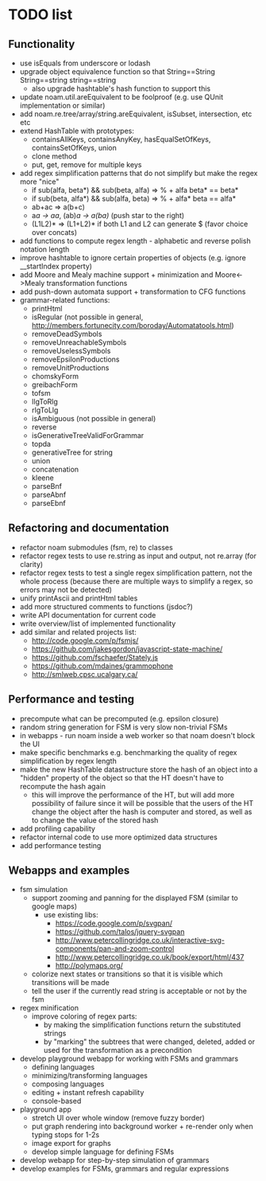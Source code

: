 # TODO list

## Functionality

* use isEquals from underscore or lodash
* upgrade object equivalence function so that String==String String==string string==string
  * also upgrade hashtable's hash function to support this
* update noam.util.areEquivalent to be foolproof (e.g. use QUnit implementation or similar)
* add noam.re.tree/array/string.areEquivalent, isSubset, intersection, etc etc
* extend HashTable with prototypes:
    * containsAllKeys, containsAnyKey, hasEqualSetOfKeys, containsSetOfKeys, union
    * clone method
    * put, get, remove for multiple keys
* add regex simplification patterns that do not simplify but make the regex more "nice"
  * if sub(alfa, beta*) && sub(beta, alfa) => % + alfa beta* == beta*
  * if sub(beta, alfa*) && sub(alfa, beta) => % + alfa* beta == alfa*
  * ab+ac => a(b+c)
  * a*a -> aa*, (ab)*a -> a(ba)* (push star to the right)
  * (L1L2)* => (L1+L2)* if both L1 and L2 can generate $ (favor choice over concats)
* add functions to compute regex length - alphabetic and reverse polish notation length
* improve hashtable to ignore certain properties of objects (e.g. ignore __startIndex property)
* add Moore and Mealy machine support + minimization and Moore<->Mealy transformation functions
* add push-down automata support + transformation to CFG functions
* grammar-related functions:
  * printHtml
  * isRegular (not possible in general, http://members.fortunecity.com/boroday/Automatatools.html)
  * removeDeadSymbols
  * removeUnreachableSymbols
  * removeUselessSymbols
  * removeEpsilonProductions
  * removeUnitProductions
  * chomskyForm
  * greibachForm
  * tofsm
  * llgToRlg
  * rlgToLlg
  * isAmbiguous (not possible in general)
  * reverse
  * isGenerativeTreeValidForGrammar
  * topda
  * generativeTree for string
  * union
  * concatenation
  * kleene
  * parseBnf
  * parseAbnf
  * parseEbnf

## Refactoring and documentation

* refactor noam submodules (fsm, re) to classes
* refactor regex tests to use re.string as input and output, not re.array (for clarity)
* refactor regex tests to test a single regex simplification pattern, not the whole process (because there are multiple ways to simplify a regex, so errors may not be detected)
* unify printAscii and printHtml tables
* add more structured comments to functions (jsdoc?)
* write API documentation for current code
* write overview/list of implemented functionality
* add similar and related projects list:
  * http://code.google.com/p/fsmjs/
  * https://github.com/jakesgordon/javascript-state-machine/
  * https://github.com/fschaefer/Stately.js
  * https://github.com/mdaines/grammophone
  * http://smlweb.cpsc.ucalgary.ca/

## Performance and testing

* precompute what can be precomputed (e.g. epsilon closure)
* random string generation for FSM is very slow non-trivial FSMs
* in webapps - run noam inside a web worker so that noam doesn't block the UI
* make specific benchmarks e.g. benchmarking the quality of regex simplification by regex length
* make the new HashTable datastructure store the hash of an object into a "hidden" property of the object so that the HT doesn't have to recompute the hash again
  * this will improve the performance of the HT, but will add more possibility of failure since it will be possible that the users of the HT change the object after the hash is computer and stored, as well as to change the value of the stored hash
* add profiling capability
* refactor internal code to use more optimized data structures
* add performance testing

## Webapps and examples

* fsm simulation
  * support zooming and panning for the displayed FSM (similar to google maps)
    * use existing libs:
      * https://code.google.com/p/svgpan/
      * https://github.com/talos/jquery-svgpan
      * http://www.petercollingridge.co.uk/interactive-svg-components/pan-and-zoom-control
      * http://www.petercollingridge.co.uk/book/export/html/437
      * http://polymaps.org/
  * colorize next states or transitions so that it is visible which transitions will be made
  * tell the user if the currently read string is acceptable or not by the fsm
* regex minification
  * improve coloring of regex parts:
    * by making the simplification functions return the substituted strings
    * by "marking" the subtrees that were changed, deleted, added or used for the transformation as a precondition
* develop playground webapp for working with FSMs and grammars
  * defining languages
  * minimizing/transforming languages
  * composing languages
  * editing + instant refresh capability
  * console-based
* playground app
  * stretch UI over whole window (remove fuzzy border)
  * put graph rendering into background worker + re-render only when typing stops for 1-2s
  * image export for graphs
  * develop simple language for defining FSMs
* develop webapp for step-by-step simulation of grammars
* develop examples for FSMs, grammars and regular expressions

